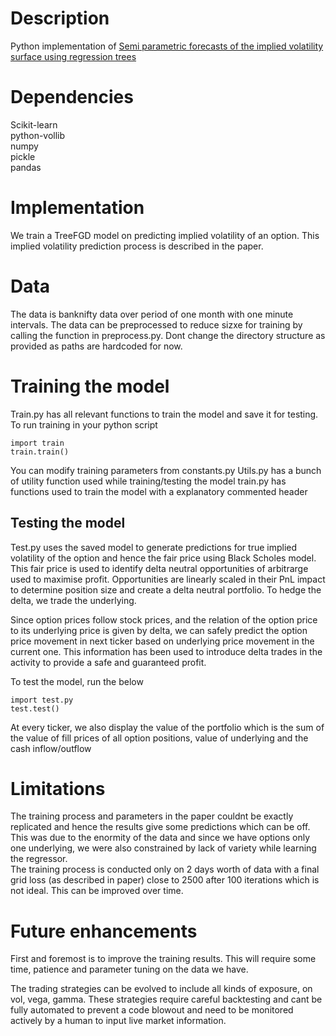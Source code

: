 # Description
Python implementation of [Semi parametric forecasts of the implied volatility surface using regression trees](https://www.researchgate.net/publication/220286541_Semi-parametric_forecasts_of_the_implied_volatility_surface_using_regression_trees)

# Dependencies
Scikit-learn <br/>
python-vollib <br/>
numpy <br/>
pickle <br/>
pandas <br/>

# Implementation
We train a TreeFGD model on predicting implied volatility of an option. This implied volatility prediction process is described in the paper.

# Data
The data is banknifty data over period of one month with one minute intervals. The data can be preprocessed to reduce sizxe for training by calling the function in preprocess.py. 
Dont change the directory structure as provided as paths are hardcoded for now.

# Training the model
Train.py has all relevant functions to train the model and save it for testing. To run training in your python script  
~~~
import train
train.train()
~~~
You can modify training parameters from constants.py 
Utils.py has a bunch of utility function used while training/testing the model 
train.py has functions used to train the model with a explanatory commented header 

## Testing the model
Test.py uses the saved model to generate predictions for true implied volatility of the option and hence the fair price using Black Scholes model. 
This fair price is used to identify delta neutral opportunities of arbitrarge used to maximise profit. Opportunities are linearly scaled in their PnL impact to determine position size and create a delta neutral portfolio. 
To hedge the delta, we trade the underlying.  

Since option prices follow stock prices, and the relation of the option price to its underlying price is given by delta, we can safely predict the option price movement in next ticker based on underlying price movement in the current one. 
This information has been used to introduce delta trades in the activity to provide a safe and guaranteed profit.  

To test the model, run the below  
~~~
import test.py
test.test()
~~~
At every ticker, we also display the value of the portfolio which is the sum of the value of fill prices of all option positions, value of underlying and the cash inflow/outflow

# Limitations
The training process and parameters in the paper couldnt be exactly replicated and hence the results give some predictions which can be off. 
This was due to the enormity of the data and since we have options only one underlying, we were also constrained by lack of variety while learning the regressor.  
The training process is conducted only on 2 days worth of data with a final grid loss (as described in paper) close to 2500 after 100 iterations which is not ideal. This can be improved over time.

# Future enhancements
First and foremost is to improve the training results. This will require some time, patience and parameter tuning on the data we have.

The trading strategies can be evolved to include all kinds of exposure, on vol, vega, gamma. These strategies require careful backtesting and cant be fully automated to prevent a code blowout and need to be monitored actively by a human to input live market information. 